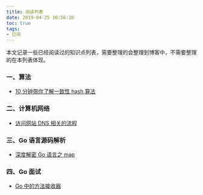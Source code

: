 ```yaml
---
title: 阅读列表
date: 2019-04-25 16:56:10
toc: true
tags:
- 已阅
---
```


本文记录一些已经阅读过的知识点列表，需要整理的会整理到博客中，不需要整理的在本列表体现。

### 一、算法

- [10 分钟带你了解一致性 hash 算法](https://www.geekshuai.com/posts/14aa896.html) 

### 二、计算机网络

- [访问网站 DNS 相关的流程](https://www.geekshuai.com/posts/fb1665c6.html)

### 三、Go 语言源码解析

- [深度解密 Go 语言之 map](https://www.cnblogs.com/qcrao-2018/p/10903807.html)

### 四、Go 面试

- [Go 中的方法接收器](https://mp.weixin.qq.com/s/US7MnIJfekJRazioxyWQhg)

